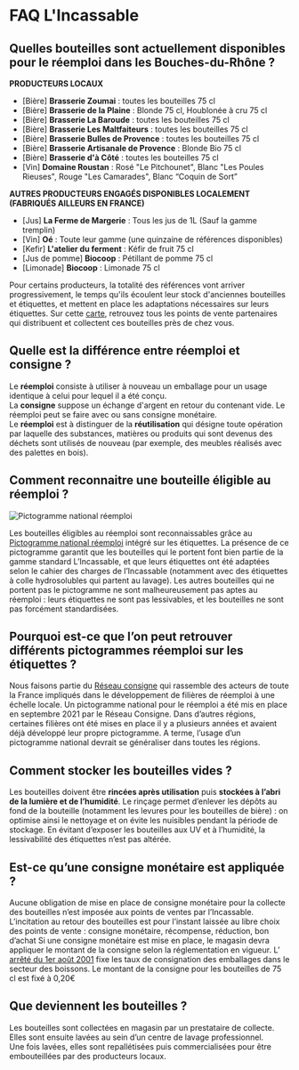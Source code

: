 # FAQ L'Incassable

## Quelles bouteilles sont actuellement disponibles pour le réemploi dans les Bouches-du-Rhône ?

**PRODUCTEURS LOCAUX** <br/>
- [Bière] **Brasserie	Zoumai** : toutes les bouteilles 75 cl  <br/>
- [Bière] **Brasserie de la Plaine** : Blonde 75 cl, Houblonée à cru 75 cl
- [Bière] **Brasserie	La Baroude** : toutes les bouteilles 75 cl 
- [Bière] **Brasserie Les Maltfaiteurs** : toutes les bouteilles 75 cl 
- [Bière] **Brasserie Bulles de Provence** : toutes les bouteilles 75 cl 
- [Bière] **Brasserie Artisanale de Provence** : Blonde Bio 75 cl
- [Bière]	**Brasserie d'à Côté**	: toutes les bouteilles 75 cl
- [Vin] **Domaine Roustan** : Rosé "Le Pitchounet", Blanc "Les Poules Rieuses", Rouge "Les Camarades", Blanc “Coquin de Sort”


**AUTRES PRODUCTEURS ENGAGÉS DISPONIBLES LOCALEMENT (FABRIQUÉS AILLEURS EN FRANCE)** <br/>
- [Jus]	**La Ferme de Margerie**	: Tous les jus de 1L (Sauf la gamme tremplin)
- [Vin] **Oé** : Toute leur gamme (une quinzaine de références disponibles)
- [Kefir]	**L'atelier du ferment** : Kéfir de fruit	75 cl
- [Jus de  pomme]	**Biocoop**	:	Pétillant de pomme 75 cl
- [Limonade]	**Biocoop** :	Limonade 75 cl


Pour certains producteurs, la totalité des références vont arriver progressivement, le temps qu'ils écoulent leur stock d'anciennes bouteilles et étiquettes, et mettent en place les adaptations nécessaires sur leurs étiquettes. 
Sur cette [carte](http://umap.openstreetmap.fr/fr/map/lincassable-ou-trouver-rammener-mes-bouteilles_610505#1/43/6), retrouvez tous les points de vente partenaires qui distribuent et collectent ces bouteilles près de chez vous.


## Quelle est la différence entre réemploi et consigne ?
Le **réemploi** consiste à utiliser à nouveau un emballage pour un usage identique à celui pour lequel il a été conçu. <br/>
La **consigne** suppose un échange d'argent en retour du contenant vide. Le réemploi peut se faire avec ou sans consigne monétaire. <br/>
Le **réemploi** est à distinguer de la **réutilisation** qui désigne toute opération par laquelle des substances, matières ou produits qui sont devenus des déchets sont utilisés de nouveau (par exemple, des meubles réalisés avec des palettes en bois). <br/>


## Comment reconnaitre une bouteille éligible au réemploi ?
![Pictogramme national réemploi](https://nuage.reseauconsigne.com/index.php/s/3jeb63M5ibid8CY/download)

Les bouteilles éligibles au réemploi sont reconnaissables grâce au [Pictogramme national réemploi](https://nuage.reseauconsigne.com/index.php/s/ZEdt8WQCxLJ9mxX|download) intégré sur les étiquettes. La présence de ce pictogramme garantit que les bouteilles qui le portent font bien partie de la gamme standard L’Incassable, et que leurs étiquettes ont été adaptées selon le cahier des charges de l’Incassable (notamment avec des étiquettes à colle hydrosolubles qui partent au lavage).
Les autres bouteilles qui ne portent pas le pictogramme ne sont malheureusement pas aptes au réemploi : leurs étiquettes ne sont pas lessivables, et les bouteilles ne sont pas forcément standardisées.


## Pourquoi est-ce que l’on peut retrouver différents pictogrammes réemploi sur les étiquettes ?
Nous faisons partie du [Réseau consigne](http://www.reseauconsigne.com/) qui rassemble des acteurs de toute la France impliqués dans le développement de filières de réemploi à une échelle locale.
Un pictogramme national pour le réemploi a été mis en place en septembre 2021 par le Réseau Consigne.
Dans d’autres régions, certaines filières ont été mises en place il y a plusieurs années et avaient déjà développé leur propre pictogramme.
A terme, l’usage d’un pictogramme national devrait se généraliser dans toutes les régions.


## Comment stocker les bouteilles vides ?
Les bouteilles doivent être **rincées après utilisation** puis **stockées à l’abri de la lumière et de l’humidité**.
Le rinçage permet d’enlever les dépôts au fond de la bouteille (notamment les levures pour les bouteilles de bière) : on optimise ainsi le nettoyage et on évite les nuisibles pendant la période de stockage.
En évitant d’exposer les bouteilles aux UV et à l’humidité, la lessivabilité des étiquettes n’est pas altérée.


## Est-ce qu’une consigne monétaire est appliquée ?
Aucune obligation de mise en place de consigne monétaire pour la collecte des bouteilles n’est imposée aux points de ventes par l’Incassable.
L’incitation au retour des bouteilles est pour l’instant laissée au libre choix des points de vente : consigne monétaire, récompense, réduction, bon d’achat
Si une consigne monétaire est mise en place, le magasin devra appliquer le montant de la consigne selon la réglementation en vigueur.
L’ [arrêté du 1er août 2001](https://www.legifrance.gouv.fr/jorf/id/JORFTEXT000000406764) fixe les taux de consignation des emballages dans le secteur des boissons.  Le montant de la consigne pour les bouteilles de 75 cl est fixé à 0,20€

## Que deviennent les bouteilles ?
Les bouteilles sont collectées en magasin par un prestataire de collecte.
Elles sont ensuite lavées au sein d’un centre de lavage professionnel. <br/>
Une fois lavées, elles sont repallétisées puis commercialisées pour être embouteillées par des producteurs locaux.



